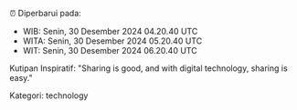 ⏰ Diperbarui pada:
- WIB: Senin, 30 Desember 2024 04.20.40 UTC
- WITA: Senin, 30 Desember 2024 05.20.40 UTC
- WIT: Senin, 30 Desember 2024 06.20.40 UTC

Kutipan Inspiratif:
"Sharing is good, and with digital technology, sharing is easy."


Kategori: technology

